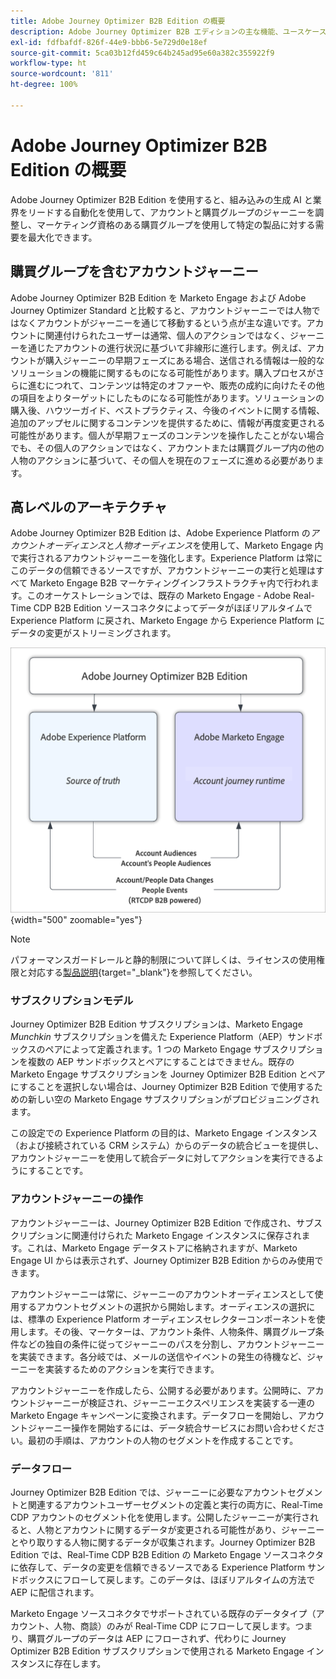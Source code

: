 ```yaml
---
title: Adobe Journey Optimizer B2B Edition の概要
description: Adobe Journey Optimizer B2B エディションの主な機能、ユースケース、アーキテクチャについて説明します。
exl-id: fdfbafdf-826f-44e9-bbb6-5e729d0e18ef
source-git-commit: 5ca03b12fd459c64b245ad95e60a382c355922f9
workflow-type: ht
source-wordcount: '811'
ht-degree: 100%

---
```


# Adobe Journey Optimizer B2B Edition の概要

Adobe Journey Optimizer B2B Edition を使用すると、組み込みの生成 AI と業界をリードする自動化を使用して、アカウントと購買グループのジャーニーを調整し、マーケティング資格のある購買グループを使用して特定の製品に対する需要を最大化できます。

## 購買グループを含むアカウントジャーニー

Adobe Journey Optimizer B2B Edition を Marketo Engage および Adobe Journey Optimizer Standard と比較すると、アカウントジャーニーでは人物ではなくアカウントがジャーニーを通じて移動するという点が主な違いです。アカウントに関連付けられたユーザーは通常、個人のアクションではなく、ジャーニーを通じたアカウントの進行状況に基づいて非線形に進行します。例えば、アカウントが購入ジャーニーの早期フェーズにある場合、送信される情報は一般的なソリューションの機能に関するものになる可能性があります。購入プロセスがさらに進むにつれて、コンテンツは特定のオファーや、販売の成約に向けたその他の項目をよりターゲットにしたものになる可能性があります。ソリューションの購入後、ハウツーガイド、ベストプラクティス、今後のイベントに関する情報、追加のアップセルに関するコンテンツを提供するために、情報が再度変更される可能性があります。個人が早期フェーズのコンテンツを操作したことがない場合でも、その個人のアクションではなく、アカウントまたは購買グループ内の他の人物のアクションに基づいて、その個人を現在のフェーズに進める必要があります。

## 高レベルのアーキテクチャ

Adobe Journey Optimizer B2B Edition は、Adobe Experience Platform の&#x200B;_アカウントオーディエンス_&#x200B;と&#x200B;_人物オーディエンス_&#x200B;を使用して、Marketo Engage 内で実行されるアカウントジャーニーを強化します。Experience Platform は常にこのデータの信頼できるソースですが、アカウントジャーニーの実行と処理はすべて Marketo Engage B2B マーケティングインフラストラクチャ内で行われます。このオーケストレーションでは、既存の Marketo Engage - Adobe Real-Time CDP B2B Edition ソースコネクタによってデータがほぼリアルタイムで Experience Platform に戻され、Marketo Engage から Experience Platform にデータの変更がストリーミングされます。

![高レベルのデータアーキテクチャ](./assets/high-level-data-architecture.png){width="500" zoomable="yes"}

>[!NOTE]
>
>パフォーマンスガードレールと静的制限について詳しくは、ライセンスの使用権限と対応する[製品説明](https://helpx.adobe.com/jp/legal/product-descriptions/adobe-journey-optimizer-b2b.html){target="_blank"}を参照してください。

### サブスクリプションモデル

Journey Optimizer B2B Edition サブスクリプションは、Marketo Engage _Munchkin_ サブスクリプションを備えた Experience Platform（AEP）サンドボックスのペアによって定義されます。1 つの Marketo Engage サブスクリプションを複数の AEP サンドボックスとペアにすることはできません。既存の Marketo Engage サブスクリプションを Journey Optimizer B2B Edition とペアにすることを選択しない場合は、Journey Optimizer B2B Edition で使用するための新しい空の Marketo Engage サブスクリプションがプロビジョニングされます。

この設定での Experience Platform の目的は、Marketo Engage インスタンス（および接続されている CRM システム）からのデータの統合ビューを提供し、アカウントジャーニーを使用して統合データに対してアクションを実行できるようにすることです。

### アカウントジャーニーの操作

アカウントジャーニーは、Journey Optimizer B2B Edition で作成され、サブスクリプションに関連付けられた Marketo Engage インスタンスに保存されます。これは、Marketo Engage データストアに格納されますが、Marketo Engage UI からは表示されず、Journey Optimizer B2B Edition からのみ使用できます。

アカウントジャーニーは常に、ジャーニーのアカウントオーディエンスとして使用するアカウントセグメントの選択から開始します。オーディエンスの選択には、標準の Experience Platform オーディエンスセレクターコンポーネントを使用します。その後、マーケターは、アカウント条件、人物条件、購買グループ条件などの独自の条件に従ってジャーニーのパスを分割し、アカウントジャーニーを実装できます。各分岐では、メールの送信やイベントの発生の待機など、ジャーニーを実装するためのアクションを実行できます。

アカウントジャーニーを作成したら、公開する必要があります。公開時に、アカウントジャーニーが検証され、ジャーニーエクスペリエンスを実装する一連の Marketo Engage キャンペーンに変換されます。データフローを開始し、アカウントジャーニー操作を開始するには、データ統合サービスにお問い合わせください。最初の手順は、アカウントの人物のセグメントを作成することです。

### データフロー

Journey Optimizer B2B Edition では、ジャーニーに必要なアカウントセグメントと関連するアカウントユーザーセグメントの定義と実行の両方に、Real-Time CDP アカウントのセグメント化を使用します。公開したジャーニーが実行されると、人物とアカウントに関するデータが変更される可能性があり、ジャーニーとやり取りする人物に関するデータが収集されます。Journey Optimizer B2B Edition では、Real-Time CDP B2B Edition の Marketo Engage ソースコネクタに依存して、データの変更を信頼できるソースである Experience Platform サンドボックスにフローして戻します。このデータは、ほぼリアルタイムの方法で AEP に配信されます。

Marketo Engage ソースコネクタでサポートされている既存のデータタイプ（アカウント、人物、商談）のみが Real-Time CDP にフローして戻します。つまり、購買グループのデータは AEP にフローされず、代わりに Journey Optimizer B2B Edition サブスクリプションで使用される Marketo Engage インスタンスに存在します。
